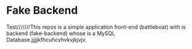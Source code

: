 # Fake Backend

Test///////This repos is a simple application front-end (battleboat) with is backend (fake-backend) whose is a MySQL Database.jjjjjkfhcuhcvhvkvjkjvjv.
